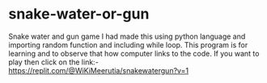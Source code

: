 # snake-water-or-gun
Snake water and gun game I had made this using python language and
importing random function and including while loop.
This program is for learning and to observe that how computer links to the code.
If you want to play then click on the link:-https://replit.com/@WiKiMeerutia/snakewatergun?v=1

